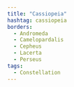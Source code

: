 ```yaml
---
title: "Cassiopeia"
hashtag: cassiopeia
borders:
  - Andromeda
  - Camelopardalis
  - Cepheus
  - Lacerta
  - Perseus
tags:
  - Constellation
---
```

